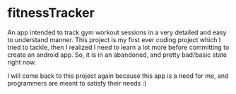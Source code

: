 ﻿# fitnessTracker

An app intended to track gym workout sessions in a very detailed and easy to understand manner. This project is my first ever coding project which I tried to tackle, then I realized I need to learn a lot more before committing to create an android app. So, it is in an abandoned, and pretty bad/basic state right now. 

I will come back to this project again because this app is a need for me, and programmers are meant to satisfy their needs :)
